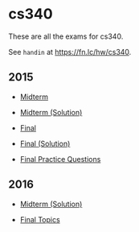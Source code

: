 # cs340

These are all the exams for cs340.

See `handin` at https://fn.lc/hw/cs340.



## 2015


* [Midterm](/static/exams/cs340/2015/340-2015-MT.pdf)

* [Midterm (Solution)](/static/exams/cs340/2015/340-2015-MTsol.pdf)

* [Final](/static/exams/cs340/2015/340-2015-F.pdf)

* [Final (Solution)](/static/exams/cs340/2015/340-2015-Fsol.pdf)

* [Final Practice Questions](/static/exams/cs340/2015/340-2015-final-practice.pdf)



## 2016


* [Midterm (Solution)](/static/exams/cs340/2016/340-2016-MTsol.pdf)

* [Final Topics](/static/exams/cs340/2016/340-2016-final-topics.pdf)


